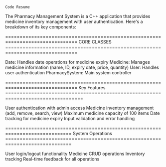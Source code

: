                                                                                Code Resume
The Pharmacy Management System is a C++ application that provides medicine inventory management with user authentication. Here's a breakdown of its key components:

=============================================================================== CORE CLASSES ===============================================================================

Date: Handles date operations for medicine expiry
Medicine: Manages medicine information (name, ID, expiry date, price, quantity)
User: Handles user authentication
PharmacySystem: Main system controller


=============================================================================== Key Features =================================================================================

User authentication with admin access
Medicine inventory management (add, remove, search, view)
Maximum medicine capacity of 100 items
Date tracking for medicine expiry
Input validation and error handling


============================================================================= System Operations =============================================================================

User login/logout functionality
Medicine CRUD operations
Inventory tracking
Real-time feedback for all operations
